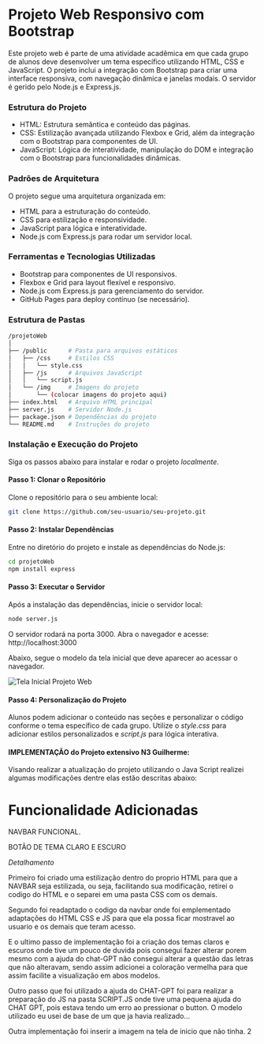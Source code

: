 # Projeto Web Responsivo com Bootstrap

Este projeto web é parte de uma atividade acadêmica em que cada grupo de alunos deve desenvolver um tema específico utilizando HTML, CSS e JavaScript. O projeto inclui a integração com Bootstrap para criar uma interface responsiva, com navegação dinâmica e janelas modais. O servidor é gerido pelo Node.js e Express.js.

### Estrutura do Projeto

 - HTML: Estrutura semântica e conteúdo das páginas.
 - CSS: Estilização avançada utilizando Flexbox e Grid, além da integração com o Bootstrap para componentes de UI.
 - JavaScript: Lógica de interatividade, manipulação do DOM e integração com o Bootstrap para funcionalidades dinâmicas.

### Padrões de Arquitetura

O projeto segue uma arquitetura organizada em:

 - HTML para a estruturação do conteúdo.
 - CSS para estilização e responsividade.
 - JavaScript para lógica e interatividade.
 - Node.js com Express.js para rodar um servidor local.

### Ferramentas e Tecnologias Utilizadas

 - Bootstrap para componentes de UI responsivos.
 - Flexbox e Grid para layout flexível e responsivo.
 - Node.js com Express.js para gerenciamento do servidor.
 - GitHub Pages para deploy contínuo (se necessário).

### Estrutura de Pastas

```bash
/projetoWeb
│
├── /public      # Pasta para arquivos estáticos
│   ├── /css     # Estilos CSS
│   │   └── style.css
│   ├── /js      # Arquivos JavaScript
│   │   └── script.js
│   └── /img     # Imagens do projeto
│       └── (colocar imagens do projeto aqui)
├── index.html   # Arquivo HTML principal
├── server.js    # Servidor Node.js
├── package.json # Dependências do projeto
└── README.md    # Instruções do projeto
```

### Instalação e Execução do Projeto

Siga os passos abaixo para instalar e rodar o projeto *localmente*.

#### Passo 1: Clonar o Repositório

Clone o repositório para o seu ambiente local:

```bash
git clone https://github.com/seu-usuario/seu-projeto.git
```

#### Passo 2: Instalar Dependências

Entre no diretório do projeto e instale as dependências do Node.js:

```bash
cd projetoWeb
npm install express
```

#### Passo 3: Executar o Servidor

Após a instalação das dependências, inicie o servidor local:

```bash
node server.js
```

O servidor rodará na porta 3000. Abra o navegador e acesse: http://localhost:3000

Abaixo, segue o modelo da tela inicial que deve aparecer ao acessar o navegador.

![Tela Inicial Projeto Web](https://github.com/brunamichellyos/DSI/blob/main/Aula3/projetoWeb/TelaInicialProjetoWeb.png)

#### Passo 4: Personalização do Projeto

Alunos podem adicionar o conteúdo nas seções e personalizar o código conforme o tema específico de cada grupo. Utilize o *style.css* para adicionar estilos personalizados e *script.js* para lógica interativa.


#### IMPLEMENTAÇÃO do Projeto extensivo N3 Guilherme: 

Visando realizar a atualização do projeto utilizando o Java Script realizei algumas modificações dentre elas estão descritas abaixo:

# Funcionalidade Adicionadas
NAVBAR FUNCIONAL. 

BOTÃO DE TEMA CLARO E ESCURO

*Detalhamento* 

Primeiro foi criado uma estilização dentro do proprio HTML para que a NAVBAR seja estilizada, ou seja, facilitando sua modificação, retirei o codigo do HTML e o separei em uma pasta CSS com  os demais. 

Segundo foi readaptado o codigo da navbar onde foi emplementado adaptações do HTML CSS e JS para que ela possa ficar mostravel ao usuario e os demais que teram acesso. 

E o ultimo passo de implementação foi a criação dos temas claros e escuros onde tive um pouco de duvida pois consegui fazer alterar porem mesmo com a ajuda do chat-GPT não consegui alterar a questão das letras que não alteravam, sendo assim adicionei a coloração vermelha para que assim facilite a visualização em abos modelos. 

Outro passo que foi utilizado a ajuda do CHAT-GPT foi para realizar a preparação do JS na pasta SCRIPT.JS onde tive uma pequena ajuda do CHAT GPT, pois estava tendo um erro ao pressionar o button. O modelo utilizado eu usei de base de um que ja havia realizado...

Outra implementação foi inserir a imagem na tela de inicio que não tinha. 
2